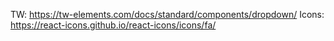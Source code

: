 TW: https://tw-elements.com/docs/standard/components/dropdown/
Icons: https://react-icons.github.io/react-icons/icons/fa/
